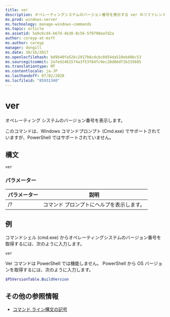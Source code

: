 ```yaml
---
title: ver
description: オペレーティングシステムのバージョン番号を表示する ver のリファレンス記事です。
ms.prod: windows-server
ms.technology: manage-windows-commands
ms.topic: article
ms.assetid: 5a9c6cd4-b67d-4b30-8c56-5f9798eafd2a
author: coreyp-at-msft
ms.author: coreyp
manager: dongill
ms.date: 10/16/2017
ms.openlocfilehash: bd9b40fa526c2917b6cdcbc8d54da510eb40bc53
ms.sourcegitcommit: 2afed2461574a3f53f84fc9ec28d86df3b335685
ms.translationtype: MT
ms.contentlocale: ja-JP
ms.lasthandoff: 07/02/2020
ms.locfileid: "85931340"
---
```

# <a name="ver"></a>ver



オペレーティング システムのバージョン番号を表示します。

このコマンドは、Windows コマンドプロンプト (Cmd.exe) でサポートされていますが、PowerShell ではサポートされていません。



## <a name="syntax"></a>構文

```
ver
```

### <a name="parameters"></a>パラメーター

|パラメーター|説明|
|---------|-----------|
|/?|コマンド プロンプトにヘルプを表示します。|

## <a name="examples"></a>例

コマンドシェル (cmd.exe) からオペレーティングシステムのバージョン番号を取得するには、次のように入力します。

```
ver
```

Ver コマンドは PowerShell では機能しません。 PowerShell から OS バージョンを取得するには、次のように入力します。

```powershell
$PSVersionTable.BuildVersion
````


## <a name="additional-references"></a>その他の参照情報

- [コマンド ライン構文の記号](command-line-syntax-key.md)
